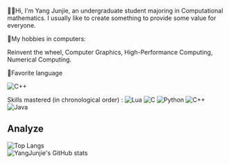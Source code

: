 🖐🏻Hi, I'm Yang Junjie, an undergraduate student majoring in Computational mathematics. I usually like to create something to provide some value for everyone.

💜My hobbies in computers:

Reinvent the wheel, Computer Graphics, High-Performance Computing, Numerical Computing.

🎀Favorite language

![C++](https://img.shields.io/badge/C++-00599C.svg?logo=c%2B%2B&logoColor=white)

Skills mastered (in chronological order) :
![Lua](https://img.shields.io/badge/Lua-2C2D72.svg?logo=lua&logoColor=white)
![C](https://img.shields.io/badge/C-00599C.svg?logo=c&logoColor=white)
![Python](https://img.shields.io/badge/Python-14354C.svg?logo=python&logoColor=white)
![C++](https://img.shields.io/badge/C++-00599C.svg?logo=c%2B%2B&logoColor=white)
![Java](https://img.shields.io/badge/Java-ED8B00.svg?logo=java&logoColor=white)

## Analyze  
![Top Langs](https://github-readme-stats.vercel.app/api/top-langs/?username=Yang-Junjie&layout=compact)  
![YangJunjie's GitHub stats](https://github-readme-stats.vercel.app/api?username=Yang-Junjie&show_icons=true&bg_color=00000000)







